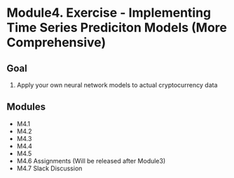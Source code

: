 # Module4. Exercise - Implementing Time Series Prediciton Models (More Comprehensive)
## Goal
1. Apply your own neural network models to actual cryptocurrency data
## Modules
- M4.1
- M4.2 
- M4.3 
- M4.4 
- M4.5
- M4.6 Assignments (Will be released after Module3)
- M4.7 Slack Discussion